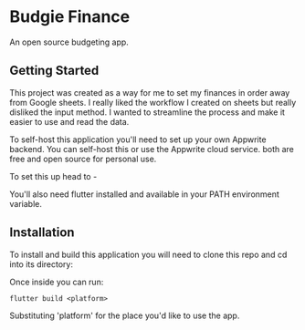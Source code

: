 # Budgie Finance

An open source budgeting app.

## Getting Started

This project was created as a way for me to set my finances in order away from Google sheets. I really liked the workflow I created on sheets but really disliked the input method. I wanted to streamline the process and make it easier to use and read the data. 

To self-host this application you'll need to set up your own Appwrite backend. You can self-host this or use the Appwrite cloud service. both are free and open source for personal use. 

To set this up head to -

You'll also need flutter installed and available in your PATH environment variable. 

## Installation

To install and build this application you will need to clone this repo and cd into its directory:


Once inside you can run:

`flutter build <platform>`

Substituting 'platform' for the place you'd like to use the app. 